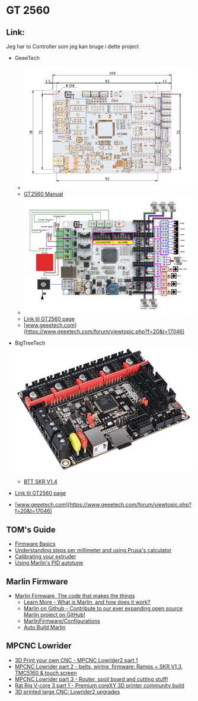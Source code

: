 # GT 2560

## Link:

Jeg har to Controller som jeg kan bruge i dette project
* GeeeTech 
  * ![](./Controller/Images/GT2560_layout.png)
  * [GT2560 Manual](https://www.geeetech.com/wiki/index.php/GT2560)
  * ![](./Controller/Images/700px-GT2560_wiring.jpg)
  * [Link til GT2560 page](https://www.geeetech.com/wiki/index.php/GT2560#Get_Started)
  * [www.geeetech.com](https://www.geeetech.com/forum/viewtopic.php?f=20&t=17046)
* BigTreeTech ![BTT_SKR_V1.4.png](./Controller/Images/BTT_SKR_V1.4.png)
  * [BTT SKR V1.4](https://github.com/bigtreetech/BIGTREETECH-SKR-V1.3/tree/master/BTT%20SKR%20V1.4)

* [Link til GT2560 page](https://www.geeetech.com/wiki/index.php/GT2560#Get_Started)
* [www.geeetech.com](https://www.geeetech.com/forum/viewtopic.php?f=20&t=17046)

## TOM's Guide 

* [Firmware Basics](https://www.youtube.com/watch?v=3gwWVFtdg-4)
* [Understanding steps per millimeter and using Prusa's calculator](https://www.youtube.com/watch?v=VIHgDiCCY0Y)
* [Calibrating your extruder](https://www.youtube.com/watch?v=YUPfBJz3I6Y)
* [Using Marlin's PID autotune](https://www.youtube.com/watch?v=APzJfYAgFkQ)

## Marlin Firmware

* [Marlin Firmware, The code that makes the things](https://marlinfw.org/)
  * [Learn More - What is Marlin, and how does it work?](https://marlinfw.org/docs/basics/introduction.html)
  * [Marlin on Github - Contribute to our ever expanding open source Marlin project on GitHub!](https://github.com/MarlinFirmware/Marlin)
  * [MarlinFirmware/Configurations](https://github.com/MarlinFirmware/Configurations)
  * [Auto Build Marlin](https://marlinfw.org/docs/basics/auto_build_marlin.html)

## MPCNC Lowrider
* [3D Print your own CNC - MPCNC Lowrider2 part 1](https://www.youtube.com/watch?v=xIGre_E2_og&list=PLGqRUdq5ULsOmwU4uSw8GAl9m7saaeuUS&index=1)
* [MPCNC Lowrider part 2 - belts, wiring, firmware: Ramps + SKR V1.3, TMC5160 & touch screen](https://www.youtube.com/watch?v=Vljd9lJXu0E&list=PLGqRUdq5ULsOmwU4uSw8GAl9m7saaeuUS&index=2)
* [MPCNC Lowrider part 3 - Router, spoil board and cutting stuff!](https://www.youtube.com/watch?v=R7Tk6wY_9ms&list=PLGqRUdq5ULsOmwU4uSw8GAl9m7saaeuUS&index=3)
* [Rat Rig V-core 3 part 1 - Premium coreXY 3D printer community build](https://www.youtube.com/watch?v=XoTxFs3BGuk&list=PLGqRUdq5ULsOmwU4uSw8GAl9m7saaeuUS&index=4)
* [3D printed large CNC: Lowrider2 upgrades](https://www.youtube.com/watch?v=XsEho_zTU_8&list=PLGqRUdq5ULsOmwU4uSw8GAl9m7saaeuUS&index=5)
